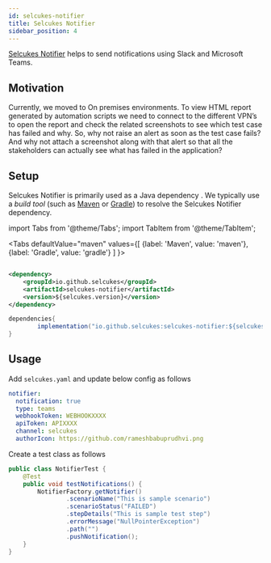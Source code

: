 ```yaml
---
id: selcukes-notifier
title: Selcukes Notifier
sidebar_position: 4
---
```


[Selcukes Notifier](https://github.com/selcukes/selcukes-java/tree/master/selcukes-notifier) helps to send notifications
using Slack and Microsoft Teams.

## Motivation

Currently, we moved to On premises environments. To view HTML report generated by automation scripts we need to connect
to the different VPN’s to open the report and check the related screenshots to see which test case has failed and why.
So, why not raise an alert as soon as the test case fails? And why not attach a screenshot along with that alert so that
all the stakeholders can actually see what has failed in the application?

## Setup

Selcukes Notifier is primarily used as a Java dependency . We typically use a _build tool_ (such
as [Maven](https://maven.apache.org/) or [Gradle](https://gradle.org/)) to resolve the Selcukes Notifier dependency.

import Tabs from '@theme/Tabs'; import TabItem from '@theme/TabItem';

<Tabs defaultValue="maven"
values={[
{label: 'Maven', value: 'maven'},{label: 'Gradle', value: 'gradle'}
]
}>

<TabItem value="maven">

```xml

<dependency>
    <groupId>io.github.selcukes</groupId>
    <artifactId>selcukes-notifier</artifactId>
    <version>${selcukes.version}</version>
</dependency>
```

</TabItem>
<TabItem value="gradle">

```java
dependencies{
        implementation("io.github.selcukes:selcukes-notifier:${selcukes.version}")
}
```

</TabItem>
</Tabs>

## Usage

Add `selcukes.yaml` and update below config as follows

```yaml
notifier:
  notification: true
  type: teams
  webhookToken: WEBHOOKXXXX
  apiToken: APIXXXX
  channel: selcukes
  authorIcon: https://github.com/rameshbabuprudhvi.png
```


Create a test class as follows

```java
public class NotifierTest {
    @Test
    public void testNotifications() {
        NotifierFactory.getNotifier()
                .scenarioName("This is sample scenario")
                .scenarioStatus("FAILED")
                .stepDetails("This is sample test step")
                .errorMessage("NullPointerException")
                .path("")
                .pushNotification();
    }
}
```